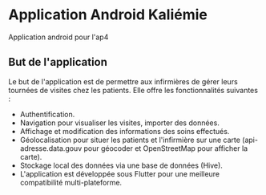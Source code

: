 # Application Android Kaliémie

Application android pour l'ap4

## But de l'application

Le but de l'application est de permettre aux infirmières de gérer leurs tournées de visites chez les patients. Elle offre les fonctionnalités suivantes :

- Authentification.
- Navigation pour visualiser les visites, importer des données.
- Affichage et modification des informations des soins effectués.
- Géolocalisation pour situer les patients et l'infirmière sur une carte (api-adresse.data.gouv pour géocoder et OpenStreetMap pour afficher la carte).
- Stockage local des données via une base de données (Hive).
- L'application est développée sous Flutter pour une meilleure compatibilité multi-plateforme.
